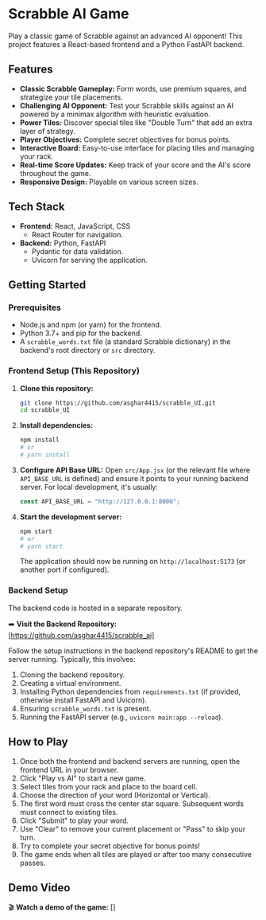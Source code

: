 # Scrabble AI Game

Play a classic game of Scrabble against an advanced AI opponent! This project features a React-based frontend and a Python FastAPI backend.
<!-- 
![Scrabble Game Screenshot](<insert_your_game_screenshot_url_here_or_remove_if_none>) 
*(Optional: Add a screenshot of your game interface here. You can upload it to your GitHub repo and link it.)* -->

## Features

*   **Classic Scrabble Gameplay:** Form words, use premium squares, and strategize your tile placements.
*   **Challenging AI Opponent:** Test your Scrabble skills against an AI powered by a minimax algorithm with heuristic evaluation.
*   **Power Tiles:** Discover special tiles like "Double Turn" that add an extra layer of strategy.
*   **Player Objectives:** Complete secret objectives for bonus points.
*   **Interactive Board:** Easy-to-use interface for placing tiles and managing your rack.
*   **Real-time Score Updates:** Keep track of your score and the AI's score throughout the game.
*   **Responsive Design:** Playable on various screen sizes.

## Tech Stack

*   **Frontend:** React, JavaScript, CSS
    *   React Router for navigation.
*   **Backend:** Python, FastAPI
    *   Pydantic for data validation.
    *   Uvicorn for serving the application.

## Getting Started

### Prerequisites

*   Node.js and npm (or yarn) for the frontend.
*   Python 3.7+ and pip for the backend.
*   A `scrabble_words.txt` file (a standard Scrabble dictionary) in the backend's root directory or `src` directory.

### Frontend Setup (This Repository)

1.  **Clone this repository:**
    ```bash
    git clone https://github.com/asghar4415/scrabble_UI.git
    cd scrabble_UI
    ```
2.  **Install dependencies:**
    ```bash
    npm install
    # or
    # yarn install
    ```
3.  **Configure API Base URL:**
    Open `src/App.jsx` (or the relevant file where `API_BASE_URL` is defined) and ensure it points to your running backend server. For local development, it's usually:
    ```javascript
    const API_BASE_URL = "http://127.0.0.1:8000"; 
    ```
4.  **Start the development server:**
    ```bash
    npm start
    # or
    # yarn start
    ```
    The application should now be running on `http://localhost:5173` (or another port if configured).

### Backend Setup

The backend code is hosted in a separate repository.

➡️ **Visit the Backend Repository:** [https://github.com/asghar4415/scrabble_ai]

Follow the setup instructions in the backend repository's README to get the server running. Typically, this involves:
1.  Cloning the backend repository.
2.  Creating a virtual environment.
3.  Installing Python dependencies from `requirements.txt` (if provided, otherwise install FastAPI and Uvicorn).
4.  Ensuring `scrabble_words.txt` is present.
5.  Running the FastAPI server (e.g., `uvicorn main:app --reload`).

## How to Play

1.  Once both the frontend and backend servers are running, open the frontend URL in your browser.
2.  Click "Play vs AI" to start a new game.
3.  Select tiles from your rack and place to the board cell.
4.  Choose the direction of your word (Horizontal or Vertical).
5.  The first word must cross the center star square. Subsequent words must connect to existing tiles.
6.  Click "Submit" to play your word.
7.  Use "Clear" to remove your current placement or "Pass" to skip your turn.
8.  Try to complete your secret objective for bonus points!
9.  The game ends when all tiles are played or after too many consecutive passes.

## Demo Video

🎬 **Watch a demo of the game:** []

